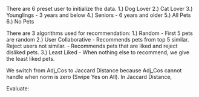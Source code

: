 There are 6 preset user to initialize the data.
1.) Dog Lover
2.) Cat Lover
3.) Younglings - 3 years and below
4.) Seniors - 6 years and older
5.) All Pets
6.) No Pets

There are 3 algorithms used for recommendation:
1.) Random - First 5 pets are random
2.) User Collaborative - Recommends pets from top 5 similar. Reject users not similar.
                       - Recommends pets that are liked and reject disliked pets.
3.) Least Liked - When nothing else to recommend, we give the least liked pets.

We switch from Adj_Cos to Jaccard Distance because Adj_Cos cannot handle when norm is zero (Swipe Yes on All).
In Jaccard Distance, 

Evaluate: 